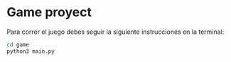 # Game proyect

Para correr el juego debes seguir la siguiente instrucciones en la terminal:

```sh
cd game
python3 main.py
```